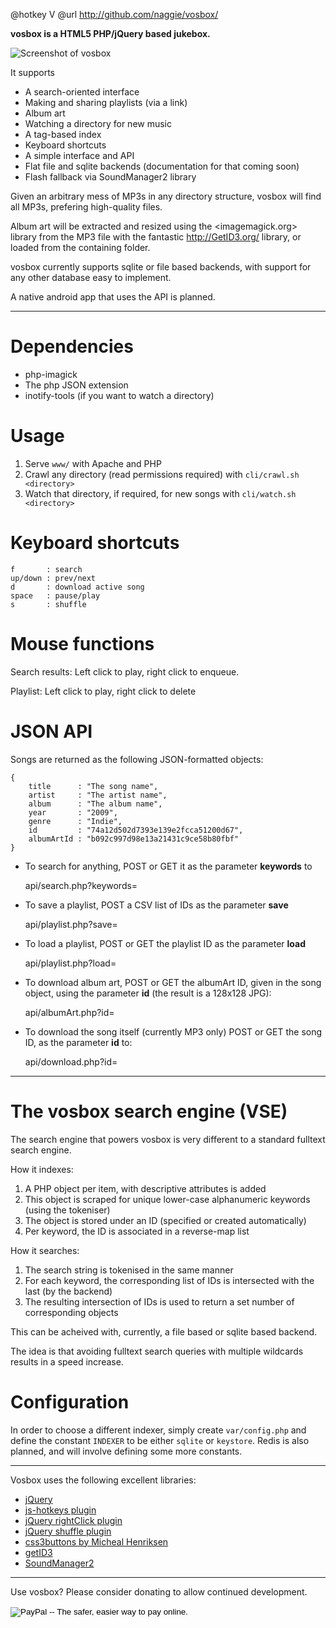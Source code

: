 @hotkey V
@url http://github.com/naggie/vosbox/

**vosbox is a HTML5 PHP/jQuery based jukebox.**

![Screenshot of vosbox](http://callanbryant.co.uk/images/vosbox.png)

It supports

  * A search-oriented interface
  * Making and sharing playlists (via a link)
  * Album art
  * Watching a directory for new music
  * A tag-based index
  * Keyboard shortcuts
  * A simple interface and API
  * Flat file and sqlite backends (documentation for that coming soon)
  * Flash fallback via SoundManager2 library

Given an arbitrary mess of MP3s in any directory structure, vosbox will
find all MP3s, prefering high-quality files.

Album art will be extracted and resized using the <imagemagick.org> library
from the MP3 file with the fantastic <http://GetID3.org/> library, or loaded from
the containing folder.

vosbox currently supports sqlite or file based backends, with support
for any other database easy to implement.

A native android app that uses the API is planned.


----

# Dependencies

  * php-imagick
  * The php JSON extension
  * inotify-tools (if you want to watch a directory)

# Usage

  1. Serve `www/` with Apache and PHP
  2. Crawl any directory (read permissions required) with
     `cli/crawl.sh <directory>`
  3. Watch that directory, if required, for new songs with
     `cli/watch.sh <directory>`

# Keyboard shortcuts

	f       : search
	up/down : prev/next
	d       : download active song
	space   : pause/play
	s       : shuffle

# Mouse functions

Search results: Left click to play, right click to enqueue.

Playlist: Left click to play, right click to delete

# JSON API

Songs are returned as the following JSON-formatted objects:

	{
		title      : "The song name",
		artist     : "The artist name",
		album      : "The album name",
		year       : "2009",
		genre      : "Indie",
		id         : "74a12d502d7393e139e2fcca51200d67",
		albumArtId : "b092c997d98e13a21431c9ce58b80fbf"
	}

  * To search for anything, POST or GET it as the parameter **keywords** to

	api/search.php?keywords=

  * To save a playlist, POST a CSV list of IDs as the parameter **save**

	api/playlist.php?save=

  * To load a playlist, POST or GET the playlist ID as the parameter **load**

	api/playlist.php?load=

  * To download album art, POST or GET the albumArt ID, given in the song object,
    using the parameter **id** (the result is a 128x128 JPG):

	api/albumArt.php?id=

  * To download the song itself (currently MP3 only) POST or GET the song ID, as
    the parameter **id** to:

	api/download.php?id=


----

# The vosbox search engine (VSE)

The search engine that powers vosbox is very different to a standard fulltext search engine.

How it indexes:

  1. A PHP object per item, with descriptive attributes is added
  2. This object is scraped for unique lower-case alphanumeric keywords (using the tokeniser)
  3. The object is stored under an ID (specified or created automatically)
  4. Per keyword, the ID is associated in a reverse-map list

How it searches:

  1. The search string is tokenised in the same manner
  2. For each keyword, the corresponding list of IDs is intersected with the last (by the backend)
  3. The resulting intersection of IDs is used to return a set number of corresponding objects

This can be acheived with, currently, a file based or sqlite based backend.

The idea is that avoiding fulltext search queries with multiple wildcards results in a speed
increase.

# Configuration

In order to choose a different indexer, simply create `var/config.php` and define the constant
`INDEXER` to be either `sqlite` or `keystore`. Redis is also planned, and will involve defining
some more constants.


----

Vosbox uses the following excellent libraries:

  * [jQuery](http://jquery.com)
  * [js-hotkeys plugin](http://code.google.com/p/js-hotkeys/)
  * [jQuery rightClick plugin](http://abeautifulsite.net/blog/2008/05/jquery-right-click-plugin/)
  * [jQuery shuffle plugin](http://www.yelotofu.com/2008/08/jquery-shuffle-plugin/)
  * [css3buttons by Micheal Henriksen](https://github.com/michenriksen/css3buttons)
  * [getID3](http://getid3.org/)
  * [SoundManager2](http://www.schillmania.com/projects/soundmanager2/)

----

Use vosbox? Please consider donating to allow continued development.

<form action="https://www.paypal.com/cgi-bin/webscr" method="post">
<input type="hidden" name="cmd" value="_donations">
<input type="hidden" name="business" value="callan1990@googlemail.com">
<input type="hidden" name="lc" value="GB">
<input type="hidden" name="item_name" value="Vosbox">
<input type="hidden" name="no_note" value="0">
<input type="hidden" name="currency_code" value="GBP">
<input type="hidden" name="bn" value="PP-DonationsBF:btn_donateCC_LG.gif:NonHostedGuest">
<input type="image" src="https://www.paypalobjects.com/en_US/GB/i/btn/btn_donateCC_LG.gif" border="0" name="submit" alt="PayPal -- The safer, easier way to pay online.">
<img alt="" border="0" src="https://www.paypalobjects.com/en_GB/i/scr/pixel.gif" width="1" height="1">
</form>

